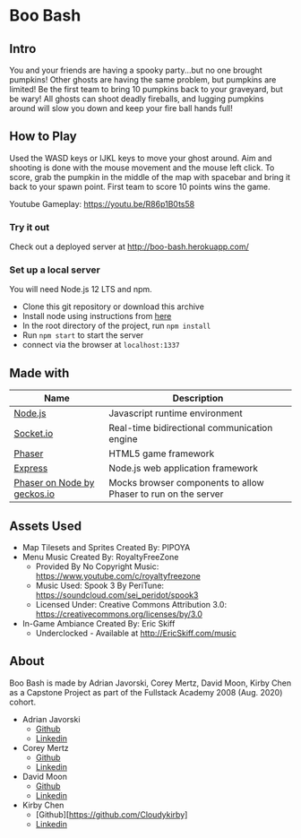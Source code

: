 # Boo Bash

## Intro

You and your friends are having a spooky party...but no one brought pumpkins! Other ghosts are having the same problem, but pumpkins are limited! Be the first team to bring 10 pumpkins back to your graveyard, but be wary! All ghosts can shoot deadly fireballs, and lugging pumpkins around will slow you down and keep your fire ball hands full!

## How to Play

Used the WASD keys or IJKL keys to move your ghost around. Aim and shooting is done with the mouse movement and the mouse left click. To score, grab the pumpkin in the middle of the map with spacebar and bring it back to your spawn point. First team to score 10 points wins the game.

Youtube Gameplay: https://youtu.be/R86p1B0ts58

### Try it out

Check out a deployed server at http://boo-bash.herokuapp.com/

### Set up a local server

You will need Node.js 12 LTS and npm.

- Clone this git repository or download this archive
- Install node using instructions from [here](https://nodejs.org/en/download/package-manager/)
- In the root directory of the project, run `npm install`
- Run `npm start` to start the server
- connect via the browser at `localhost:1337`

## Made with

| Name                                                                        | Description                                                   |
| --------------------------------------------------------------------------- | ------------------------------------------------------------- |
| [Node.js](https://nodejs.org)                                               | Javascript runtime environment                                |
| [Socket.io](https://socket.io/)                                             | Real-time bidirectional communication engine                  |
| [Phaser](https://phaser.io/)                                                | HTML5 game framework                                          |
| [Express](https://expressjs.com/)                                           | Node.js web application framework                             |
| [Phaser on Node by geckos.io](https://github.com/geckosio/phaser-on-nodejs) | Mocks browser components to allow Phaser to run on the server |

## Assets Used

- Map Tilesets and Sprites Created By: PIPOYA
- Menu Music Created By: RoyaltyFreeZone
  - Provided By No Copyright Music: https://www.youtube.com/c/royaltyfreezone
  - Music Used: Spook 3 By PeriTune: https://soundcloud.com/sei_peridot/spook3
  - Licensed Under: Creative Commons Attribution 3.0: https://creativecommons.org/licenses/by/3.0
- In-Game Ambiance Created By: Eric Skiff
  - Underclocked - Available at http://EricSkiff.com/music
  
## About

Boo Bash is made by Adrian Javorski, Corey Mertz, David Moon, Kirby Chen as a Capstone Project as part of the Fullstack Academy 2008 (Aug. 2020) cohort.

* Adrian Javorski
  * [Github](https://github.com/ajavorskidev)
  * [Linkedin](https://www.linkedin.com/in/adrian-javorski/)
* Corey Mertz
  * [Github](https://github.com/FrostyCupCakes)
  * [Linkedin](https://www.linkedin.com/in/corey-mertz-8a81661b4/)
* David Moon
  * [Github](https://github.com/moondrek)
  * [Linkedin](https://www.linkedin.com/in/moon-david/)
* Kirby Chen
  * [Github][https://github.com/Cloudykirby]
  * [Linkedin](https://www.linkedin.com/in/kirbyc6/)

